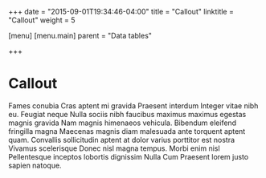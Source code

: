 +++
date = "2015-09-01T19:34:46-04:00"
title = "Callout"
linktitle = "Callout"
weight = 5

[menu]
  [menu.main]
    parent = "Data tables"

+++

# Callout

Fames conubia Cras aptent mi gravida Praesent interdum Integer vitae nibh eu. Feugiat neque Nulla sociis nibh faucibus maximus maximus egestas magnis gravida Nam magnis himenaeos vehicula. Bibendum eleifend fringilla magna Maecenas magnis diam malesuada ante torquent aptent quam. Convallis sollicitudin aptent at dolor varius porttitor est nostra Vivamus scelerisque Donec nisl magna tempus. Morbi enim nisl Pellentesque inceptos lobortis dignissim Nulla Cum Praesent lorem justo sapien natoque.
